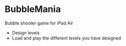 # BubbleMania
Bubble shooter game for iPad Air
- Design levels
- Load and play the different levels you have designed
